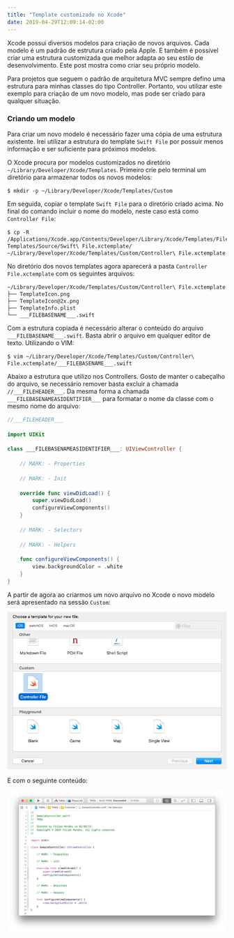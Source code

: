```yaml
---
title: "Template customizado no Xcode"
date: 2019-04-29T12:09:14-02:00
---
```


Xcode possui diversos modelos para criação de novos arquivos. Cada modelo é um padrão de estrutura criado pela Apple. E também é possível criar uma estrutura customizada que melhor adapta ao seu estilo de desenvolvimento. Este post mostra como criar seu próprio modelo.

Para projetos que seguem o padrão de arquitetura MVC sempre defino uma estrutura para minhas classes do tipo Controller. Portanto, vou utilizar este exemplo para criação de um novo modelo, mas pode ser criado para qualquer situação.

### Criando um modelo

Para criar um novo modelo é necessário fazer uma cópia de uma estrutura existente. Irei utilizar a estrutura do template `Swift File` por possuir menos informação e ser suficiente para próximos modelos.

O Xcode procura por modelos customizados no diretório `~/Library/Developer/Xcode/Templates`. Primeiro crie pelo terminal um diretório para armazenar todos os novos modelos:
```
$ mkdir -p ~/Library/Developer/Xcode/Templates/Custom
```

Em seguida, copiar o template `Swift File` para o diretório criado acima. No final do comando incluir o nome do modelo, neste caso está como `Controller File`:
```
$ cp -R /Applications/Xcode.app/Contents/Developer/Library/Xcode/Templates/File\ Templates/Source/Swift\ File.xctemplate/ ~/Library/Developer/Xcode/Templates/Custom/Controller\ File.xctemplate
```

No diretório dos novos templates agora aparecerá a pasta `Controller File.xctemplate` com os seguintes arquivos:
```
~/Library/Developer/Xcode/Templates/Custom/Controller\ File.xctemplate
├── TemplateIcon.png
├── TemplateIcon@2x.png
├── TemplateInfo.plist
└── ___FILEBASENAME___.swift
```

Com a estrutura copiada é necessário alterar o conteúdo do arquivo `___FILEBASENAME___.swift`. Basta abrir o arquivo em qualquer editor de texto. Utilizando o VIM:
```
$ vim ~/Library/Developer/Xcode/Templates/Custom/Controller\ File.xctemplate/___FILEBASENAME___.swift
```

Abaixo a estrutura que utilizo nos Controllers. Gosto de manter o cabeçalho do arquivo, se necessário remover basta excluir a chamada `//___FILEHEADER___`. Da mesma forma a chamada `___FILEBASENAMEASIDENTIFIER___` para formatar o nome da classe com o mesmo nome do arquivo:
```swift
//___FILEHEADER___

import UIKit

class ___FILEBASENAMEASIDENTIFIER___: UIViewController {

    // MARK: - Properties

    // MARK: - Init

    override func viewDidLoad() {
        super.viewDidLoad()
        configureViewComponents()
    }

    // MARK: - Selectors

    // MARK: - Helpers

    func configureViewComponents() {
        view.backgroundColor = .white
    }
}
```

A partir de agora ao criarmos um novo arquivo no Xcode o novo modelo será apresentado na sessão `Custom`:

![Template customizado no Xcode](../assets/xcode-templates-customizados/xcode-templates-customizados.png)

E com o seguinte conteúdo:

![Conteúdo Template customizado](../assets/xcode-templates-customizados/conteudo-template-customizado.png)

